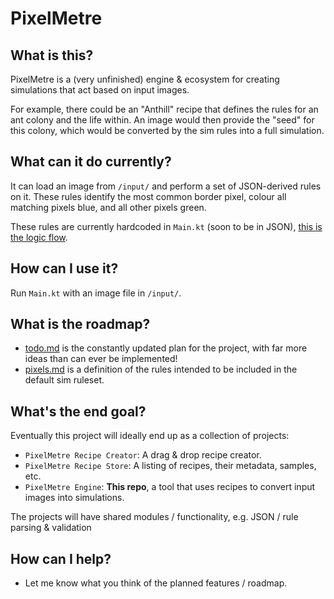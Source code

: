# PixelMetre

## What is this?

PixelMetre is a (very unfinished) engine & ecosystem for creating simulations that act based on input images.

For example, there could be an "Anthill" recipe that defines the rules for an ant colony and the life within. An image would then provide the "seed" for this colony, which would be converted by the sim rules into a full simulation.

## What can it do currently?

It can load an image from `/input/` and perform a set of JSON-derived rules on it. These rules identify the most common border pixel, colour all matching pixels blue, and all other pixels green.

These rules are currently hardcoded in `Main.kt` (soon to be in JSON), [this is the logic flow](/docs/exampleFlow.png).

## How can I use it?

Run `Main.kt` with an image file in `/input/`.

## What is the roadmap?

* [todo.md](todo.md) is the constantly updated plan for the project, with far more ideas than can ever be implemented!
* [pixels.md](pixels.md) is a definition of the rules intended to be included in the default sim ruleset.

## What's the end goal?

Eventually this project will ideally end up as a collection of projects:

* `PixelMetre Recipe Creator`: A drag & drop recipe creator.
* `PixelMetre Recipe Store`: A listing of recipes, their metadata, samples, etc.
* `PixelMetre Engine`: **This repo**, a tool that uses recipes to convert input images into simulations.

The projects will have shared modules / functionality, e.g. JSON / rule parsing & validation

## How can I help?

* Let me know what you think of the planned features / roadmap.
